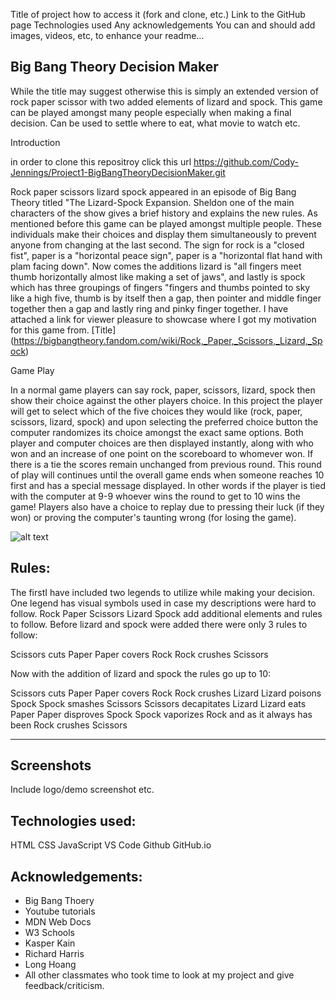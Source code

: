 Title of project
how to access it (fork and clone, etc.)
Link to the GitHub page
Technologies used
Any acknowledgements
You can and should add images, videos, etc, to enhance your readme...

## Big Bang Theory Decision Maker

While the title may suggest otherwise this is simply an extended version of rock paper scissor with two added elements of lizard and spock. This game can be played amongst many people especially when making a final decision. Can be used to settle where to eat, what movie to watch etc.

Introduction

in order to clone this repositroy click this url https://github.com/Cody-Jennings/Project1-BigBangTheoryDecisionMaker.git

Rock paper scissors lizard spock appeared in an episode of Big Bang Theory titled "The Lizard-Spock Expansion. Sheldon one of the main characters of the show gives a brief history and explains the new rules. As mentioned before this game can be played amongst multiple people. These individuals make their choices and display them simultaneously to prevent anyone from changing at the last second. The sign for rock is a "closed fist", paper is a "horizontal peace sign", paper is a "horizontal flat hand with plam facing down". Now comes the additions lizard is "all fingers meet thumb horizontally almost like making a set of jaws", and lastly is spock which has three groupings of fingers "fingers and thumbs pointed to sky like a high five, thumb is by itself then a gap, then pointer and middle finger together then a gap and lastly ring and pinky finger together. I have attached a link for viewer pleasure to showcase where I got my motivation for this game from.
[Title] (https://bigbangtheory.fandom.com/wiki/Rock,_Paper,_Scissors,_Lizard,_Spock)







Game Play

In a normal game players can say rock, paper, scissors, lizard, spock then show their choice against the other players choice. In this project the player will get to select which of the five choices they would like (rock, paper, scissors, lizard, spock) and upon selecting the preferred choice button the computer randomizes its choice amongst the exact same options.
Both player and computer choices are then displayed instantly, along with who won and an increase of one point on the scoreboard to whomever won. If there is a tie the scores remain unchanged from previous round. This round of play will continues until the overall game ends when someone reaches 10 first and has a special message displayed. In other words if the player is tied with the computer at 9-9 whoever wins the round to get to 10 wins the game! Players also have a choice to replay due to pressing their luck (if they won) or proving the computer's taunting wrong (for losing the game).

![alt text](image.jpg)



## Rules:

The firstI have included two legends to utilize while making your decision. One legend has visual symbols used in case my descriptions were hard to follow. 
Rock Paper Scissors Lizard Spock add additional elements and rules to follow. Before lizard and spock were added there were only 3 rules to follow: 

Scissors cuts Paper
Paper covers Rock
Rock crushes Scissors

Now with the addition of lizard and spock the rules go up to 10:

Scissors cuts Paper
Paper covers Rock
Rock crushes Lizard
Lizard poisons Spock
Spock smashes Scissors
Scissors decapitates Lizard
Lizard eats Paper
Paper disproves Spock
Spock vaporizes Rock
and as it always has been Rock crushes Scissors

- - -

## Screenshots
Include logo/demo screenshot etc.


## Technologies used:
HTML
CSS
JavaScript
VS Code
Github
GitHub.io

## Acknowledgements:
- Big Bang Thoery 
- Youtube tutorials
- MDN Web Docs
- W3 Schools
- Kasper Kain
- Richard Harris
- Long Hoang
- All other classmates who took time to look at my project and give feedback/criticism.




